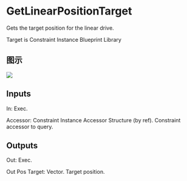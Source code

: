# GetLinearPositionTarget

Gets the target position for the linear drive.

Target is Constraint Instance Blueprint Library

## 图示

![]($-20221218-20265738.png)

## Inputs

In: Exec.

Accessor: Constraint Instance Accessor Structure (by ref). Constraint accessor to query.  

## Outputs

Out: Exec.

Out Pos Target: Vector. Target position.

